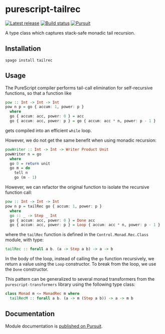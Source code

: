 # purescript-tailrec

[![Latest release](http://img.shields.io/github/release/purescript/purescript-tailrec.svg)](https://github.com/purescript/purescript-tailrec/releases)
[![Build status](https://github.com/purescript/purescript-tailrec/workflows/CI/badge.svg?branch=master)](https://github.com/purescript/purescript-tailrec/actions?query=workflow%3ACI+branch%3Amaster)
[![Pursuit](https://pursuit.purescript.org/packages/purescript-tailrec/badge)](https://pursuit.purescript.org/packages/purescript-tailrec)

A type class which captures stack-safe monadic tail recursion.

## Installation

```
spago install tailrec
```

## Usage

The PureScript compiler performs tail-call elimination for self-recursive functions, so that a function like

```purescript
pow :: Int -> Int -> Int
pow n p = go { accum: 1, power: p }
  where
  go { accum: acc, power: 0 } = acc
  go { accum: acc, power: p } = go { accum: acc * n, power: p - 1 }
```

gets compiled into an efficient `while` loop.

However, we do not get the same benefit when using monadic recursion:

```purescript
powWriter :: Int -> Int -> Writer Product Unit
powWriter n = go
  where
  go 0 = return unit
  go m = do
    tell n
    go (m - 1)
```

However, we can refactor the original function to isolate the recursive function call:

```purescript
pow :: Int -> Int -> Int
pow n p = tailRec go { accum: 1, power: p }
  where
  go :: _ -> Step _ Int
  go { accum: acc, power: 0 } = Done acc
  go { accum: acc, power: p } = Loop { accum: acc * n, power: p - 1 }
```

where the `tailRec` function is defined in the `Control.Monad.Rec.Class` module, with type:

```purescript
tailRec :: forall a b. (a -> Step a b) -> a -> b
```

In the body of the loop, instead of calling the `go` function recursively, we return a value using the `Loop` constructor. To break from the loop, we use the `Done` constructor.

This pattern can be generalized to several monad transformers from the `purescript-transformers` library using the following type class:

```purescript
class Monad m <= MonadRec m where
  tailRecM :: forall a b. (a -> m (Step a b)) -> a -> m b
```

## Documentation

Module documentation is [published on Pursuit](http://pursuit.purescript.org/packages/purescript-tailrec).
